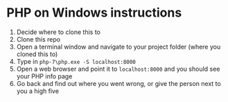 # PHP on Windows instructions

1. Decide where to clone this to
2. Clone this repo
3. Open a terminal window and navigate to your project folder (where you cloned this to)
4. Type in `php-7\php.exe -S localhost:8000`
5. Open a web browser and point it to `localhost:8000` and you should see your PHP info page
6. Go back and find out where you went wrong, or give the person next to you a high five
